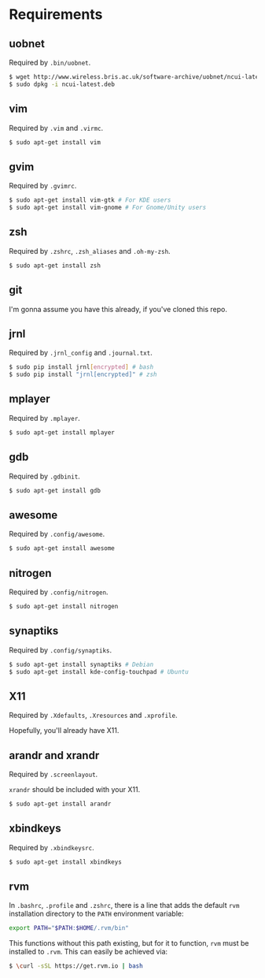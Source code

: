 # Requirements

## uobnet

Required by `.bin/uobnet`.

```bash
$ wget http://www.wireless.bris.ac.uk/software-archive/uobnet/ncui-latest.deb
$ sudo dpkg -i ncui-latest.deb
```

## vim

Required by `.vim` and `.virmc`.

```bash
$ sudo apt-get install vim
```

## gvim

Required by `.gvimrc`.

```bash
$ sudo apt-get install vim-gtk # For KDE users
$ sudo apt-get install vim-gnome # For Gnome/Unity users
```

## zsh

Required by `.zshrc`, `.zsh_aliases` and `.oh-my-zsh`.

```bash
$ sudo apt-get install zsh
```

## git

I'm gonna assume you have this already, if you've cloned this repo.

## jrnl

Required by `.jrnl_config` and `.journal.txt`.

```bash
$ sudo pip install jrnl[encrypted] # bash
$ sudo pip install "jrnl[encrypted]" # zsh
```

## mplayer

Required by `.mplayer`.

```bash
$ sudo apt-get install mplayer
```

## gdb

Required by `.gdbinit`.

```bash
$ sudo apt-get install gdb
```

## awesome

Required by `.config/awesome`.

```bash
$ sudo apt-get install awesome
```

## nitrogen

Required by `.config/nitrogen`.

```bash
$ sudo apt-get install nitrogen
```

## synaptiks

Required by `.config/synaptiks`.

```bash
$ sudo apt-get install synaptiks # Debian
$ sudo apt-get install kde-config-touchpad # Ubuntu
```

## X11

Required by `.Xdefaults`, `.Xresources` and `.xprofile`.

Hopefully, you'll already have X11.

## arandr and xrandr

Required by `.screenlayout`.

`xrandr` should be included with your X11.

```bash
$ sudo apt-get install arandr
```

## xbindkeys

Required by `.xbindkeysrc`.

```bash
$ sudo apt-get install xbindkeys
```

## rvm

In `.bashrc`, `.profile` and `.zshrc`, there is a line that adds the default `rvm` installation directory to the `PATH` environment variable:

```bash
export PATH="$PATH:$HOME/.rvm/bin"
```

This functions without this path existing, but for it to function, `rvm` must be installed to `.rvm`. This can easily be achieved via:

```bash
$ \curl -sSL https://get.rvm.io | bash
```

